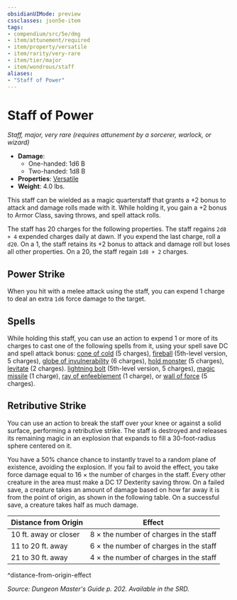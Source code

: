 ```yaml
---
obsidianUIMode: preview
cssclasses: json5e-item
tags:
- compendium/src/5e/dmg
- item/attunement/required
- item/property/versatile
- item/rarity/very-rare
- item/tier/major
- item/wondrous/staff
aliases: 
- "Staff of Power"
---
```

# Staff of Power
*Staff, major, very rare (requires attunement by a sorcerer, warlock, or wizard)*  

- **Damage**:
  - One-handed: 1d6 B
  - Two-handed: 1d8 B
- **Properties**: [Versatile](rules/item-properties.md#Versatile)
- **Weight**: 4.0 lbs.

This staff can be wielded as a magic quarterstaff that grants a +2 bonus to attack and damage rolls made with it. While holding it, you gain a +2 bonus to Armor Class, saving throws, and spell attack rolls.

The staff has 20 charges for the following properties. The staff regains `2d8 + 4` expended charges daily at dawn. If you expend the last charge, roll a `d20`. On a 1, the staff retains its +2 bonus to attack and damage roll but loses all other properties. On a 20, the staff regain `1d8 + 2` charges.

## Power Strike

When you hit with a melee attack using the staff, you can expend 1 charge to deal an extra `1d6` force damage to the target.

## Spells

While holding this staff, you can use an action to expend 1 or more of its charges to cast one of the following spells from it, using your spell save DC and spell attack bonus: [cone of cold](compendium/spells/cone-of-cold.md) (5 charges), [fireball](compendium/spells/fireball.md) (5th-level version, 5 charges), [globe of invulnerability](compendium/spells/globe-of-invulnerability.md) (6 charges), [hold monster](compendium/spells/hold-monster.md) (5 charges), [levitate](compendium/spells/levitate.md) (2 charges). [lightning bolt](compendium/spells/lightning-bolt.md) (5th-level version, 5 charges), [magic missile](compendium/spells/magic-missile.md) (1 charge), [ray of enfeeblement](compendium/spells/ray-of-enfeeblement.md) (1 charge), or [wall of force](compendium/spells/wall-of-force.md) (5 charges).

## Retributive Strike

You can use an action to break the staff over your knee or against a solid surface, performing a retributive strike. The staff is destroyed and releases its remaining magic in an explosion that expands to fill a 30-foot-radius sphere centered on it.

You have a 50% chance chance to instantly travel to a random plane of existence, avoiding the explosion. If you fail to avoid the effect, you take force damage equal to 16 × the number of charges in the staff. Every other creature in the area must make a DC 17 Dexterity saving throw. On a failed save, a creature takes an amount of damage based on how far away it is from the point of origin, as shown in the following table. On a successful save, a creature takes half as much damage.

| Distance from Origin | Effect |
|----------------------|--------|
| 10 ft. away or closer | 8 × the number of charges in the staff |
| 11 to 20 ft. away | 6 × the number of charges in the staff |
| 21 to 30 ft. away | 4 × the number of charges in the staff |
^distance-from-origin-effect

*Source: Dungeon Master's Guide p. 202. Available in the SRD.*